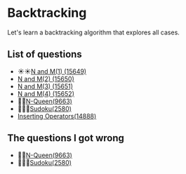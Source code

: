 Backtracking
====================
Let's learn a backtracking algorithm that explores all cases.

List of questions
----------------------

- ☀️☀️[N and M(1) (15649)](https://github.com/yoru4890/coding_test/blob/main/baekjoon/backtracking/15649.md)
- [N and M(2) (15650)](https://github.com/yoru4890/coding_test/blob/main/baekjoon/backtracking/15650.md)
- [N and M(3) (15651)](https://github.com/yoru4890/coding_test/blob/main/baekjoon/backtracking/15651.md)
- [N and M(4) (15652)](https://github.com/yoru4890/coding_test/blob/main/baekjoon/backtracking/15652.md)
- 🌙🌙[N-Queen(9663)](https://github.com/yoru4890/coding_test/blob/main/baekjoon/backtracking/9663.md)
- 🌙🌙🌙[Sudoku(2580)](https://github.com/yoru4890/coding_test/blob/main/baekjoon/backtracking/2580.md)
- [Inserting Operators(14888)](https://github.com/yoru4890/coding_test/blob/main/baekjoon/backtracking/14888.md)

The questions I got wrong
------------------------

- 🌙🌙[N-Queen(9663)](https://github.com/yoru4890/coding_test/blob/main/baekjoon/backtracking/9663.md)
- 🌙🌙🌙[Sudoku(2580)](https://github.com/yoru4890/coding_test/blob/main/baekjoon/backtracking/2580.md)
